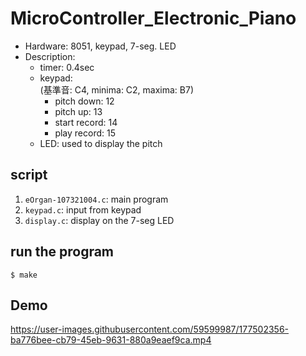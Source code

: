 # MicroController_Electronic_Piano
- Hardware: 8051, keypad, 7-seg. LED
- Description:  
	- timer: 0.4sec
	- keypad:  
		(基準音: C4, minima: C2, maxima: B7)  
		- pitch down: 12  
		- pitch up: 13  
		- start record: 14  
		- play record: 15  
	- LED: used to display the pitch

## script
1. `eOrgan-107321004.c`: main program
2. `keypad.c`: input from keypad
3. `display.c`: display on the 7-seg LED

## run the program
```
$ make
```

## Demo
https://user-images.githubusercontent.com/59599987/177502356-ba776bee-cb79-45eb-9631-880a9eaef9ca.mp4

